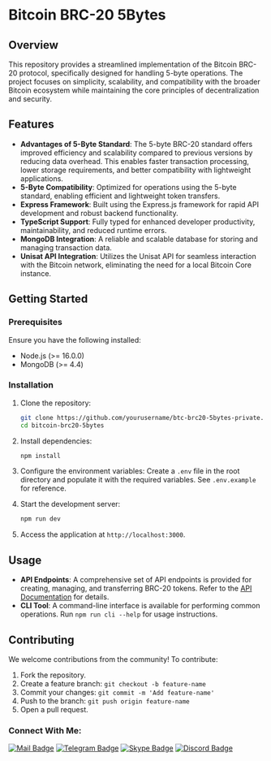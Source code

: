
# Bitcoin BRC-20 5Bytes

## Overview

This repository provides a streamlined implementation of the Bitcoin BRC-20 protocol, specifically designed for handling 5-byte operations. The project focuses on simplicity, scalability, and compatibility with the broader Bitcoin ecosystem while maintaining the core principles of decentralization and security.

## Features

- **Advantages of 5-Byte Standard**: The 5-byte BRC-20 standard offers improved efficiency and scalability compared to previous versions by reducing data overhead. This enables faster transaction processing, lower storage requirements, and better compatibility with lightweight applications.
- **5-Byte Compatibility**: Optimized for operations using the 5-byte standard, enabling efficient and lightweight token transfers.
- **Express Framework**: Built using the Express.js framework for rapid API development and robust backend functionality.
- **TypeScript Support**: Fully typed for enhanced developer productivity, maintainability, and reduced runtime errors.
- **MongoDB Integration**: A reliable and scalable database for storing and managing transaction data.
- **Unisat API Integration**: Utilizes the Unisat API for seamless interaction with the Bitcoin network, eliminating the need for a local Bitcoin Core instance.

## Getting Started

### Prerequisites

Ensure you have the following installed:
- Node.js (>= 16.0.0)
- MongoDB (>= 4.4)

### Installation

1. Clone the repository:
   ```bash
   git clone https://github.com/yourusername/btc-brc20-5bytes-private.git
   cd bitcoin-brc20-5bytes
   ```

2. Install dependencies:
   ```bash
   npm install
   ```

3. Configure the environment variables:
   Create a `.env` file in the root directory and populate it with the required variables. See `.env.example` for reference.

4. Start the development server:
   ```bash
   npm run dev
   ```

5. Access the application at `http://localhost:3000`.

## Usage

- **API Endpoints**: A comprehensive set of API endpoints is provided for creating, managing, and transferring BRC-20 tokens. Refer to the [API Documentation](https://open-api-testnet.unisat.io/swagger.html) for details.
- **CLI Tool**: A command-line interface is available for performing common operations. Run `npm run cli --help` for usage instructions.

## Contributing

We welcome contributions from the community! To contribute:
1. Fork the repository.
2. Create a feature branch: `git checkout -b feature-name`
3. Commit your changes: `git commit -m 'Add feature-name'`
4. Push to the branch: `git push origin feature-name`
5. Open a pull request.

### Connect With Me:

[![Mail Badge](https://img.shields.io/badge/Gmail-D14836?style=for-the-badge&logo=gmail&logoColor=white)](mailto:nikolic.miloje0507@gmail.com)
[![Telegram Badge](https://img.shields.io/badge/Telegram-2CA5E0?style=for-the-badge&logo=telegram&logoColor=white)](https://t.me/mylord1_1)
[![Skype Badge](https://img.shields.io/badge/Skype-00AFF0?style=for-the-badge&logo=skype&logoColor=white)](https://join.skype.com/ubWuVGchDEnU)
[![Discord Badge](https://img.shields.io/badge/Discord-5865F2?style=for-the-badge&logo=discord&logoColor=white)](https://discord.com/users/509337382810550280)
